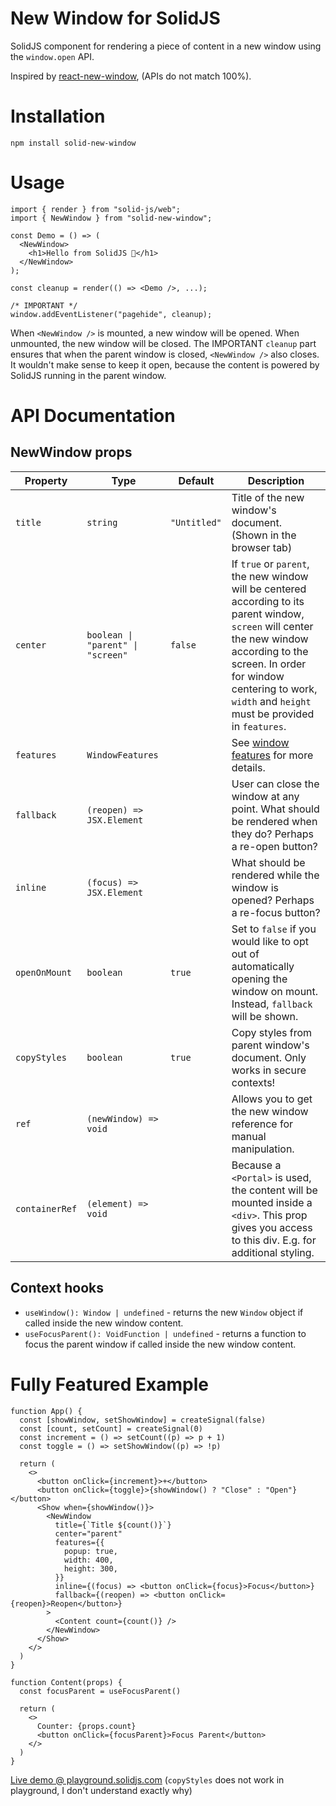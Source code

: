 # New Window for SolidJS

SolidJS component for rendering a piece of content in a new window using the `window.open` API.

Inspired by [react-new-window](https://github.com/rmariuzzo/react-new-window#readme), (APIs do not match 100%).

# Installation

```
npm install solid-new-window
```

# Usage

```tsx
import { render } from "solid-js/web";
import { NewWindow } from "solid-new-window";

const Demo = () => (
  <NewWindow>
    <h1>Hello from SolidJS 👋</h1>
  </NewWindow>
);

const cleanup = render(() => <Demo />, ...);

/* IMPORTANT */
window.addEventListener("pagehide", cleanup);
```

When `<NewWindow />` is mounted, a new window will be opened. When unmounted, the new window will be closed. The IMPORTANT `cleanup` part ensures that when the parent window is closed, `<NewWindow />` also closes. It wouldn't make sense to keep it open, because the content is powered by SolidJS running in the parent window.

# API Documentation

## NewWindow props

<!-- prettier-ignore -->
| Property | Type | Default | Description |
| -------- | ---- | ------- | ----------- |
| `title` | `string` | `"Untitled"` | Title of the new window's document. (Shown in the browser tab) |
| `center` | `boolean \| "parent" \| "screen"` | `false` | If `true` or `parent`, the new window will be centered according to its parent window, `screen` will center the new window according to the screen. In order for window centering to work, `width` and `height` must be provided in `features`. |
| `features` | `WindowFeatures` |   | See [window features](https://developer.mozilla.org/en-US/docs/Web/API/Window/open#windowfeatures) for more details. |
| `fallback` | `(reopen) => JSX.Element` |   | User can close the window at any point. What should be rendered when they do? Perhaps a re-open button? |
| `inline` | `(focus) => JSX.Element` |   | What should be rendered while the window is opened? Perhaps a re-focus button? |
| `openOnMount` | `boolean` | `true` | Set to `false` if you would like to opt out of automatically opening the window on mount. Instead, `fallback` will be shown. |
| `copyStyles` | `boolean` | `true` | Copy styles from parent window's document. Only works in secure contexts! |
| `ref`        | `(newWindow) => void` |   | Allows you to get the new window reference for manual manipulation. |
| `containerRef`        | `(element) => void` |   | Because a `<Portal>` is used, the content will be mounted inside a `<div>`. This prop gives you access to this div. E.g. for additional styling. |

## Context hooks

- `useWindow(): Window | undefined` - returns the new `Window` object if called inside the new window content.
- `useFocusParent(): VoidFunction | undefined` - returns a function to focus the parent window if called inside the new window content.

# Fully Featured Example

```tsx
function App() {
  const [showWindow, setShowWindow] = createSignal(false)
  const [count, setCount] = createSignal(0)
  const increment = () => setCount((p) => p + 1)
  const toggle = () => setShowWindow((p) => !p)

  return (
    <>
      <button onClick={increment}>+</button>
      <button onClick={toggle}>{showWindow() ? "Close" : "Open"}</button>
      <Show when={showWindow()}>
        <NewWindow
          title={`Title ${count()}`}
          center="parent"
          features={{
            popup: true,
            width: 400,
            height: 300,
          }}
          inline={(focus) => <button onClick={focus}>Focus</button>}
          fallback={(reopen) => <button onClick={reopen}>Reopen</button>}
        >
          <Content count={count()} />
        </NewWindow>
      </Show>
    </>
  )
}

function Content(props) {
  const focusParent = useFocusParent()

  return (
    <>
      Counter: {props.count}
      <button onClick={focusParent}>Focus Parent</button>
    </>
  )
}
```

[Live demo @ playground.solidjs.com](https://playground.solidjs.com/anonymous/d7d7892c-6474-4149-ba96-7689e5d409c5)
(`copyStyles` does not work in playground, I don't understand exactly why)
